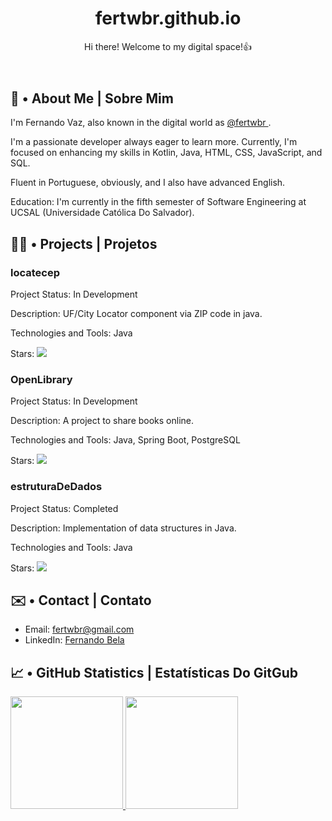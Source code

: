 <!DOCTYPE html>
<html lang="en">
<head>
  <meta charset="UTF-8">
  <meta name="viewport" content="width=device-width, initial-scale=1.0">
  <link rel="stylesheet" href="styles.css">
</head>
<body>

  <header>
    <h1>fertwbr.github.io</h1>
    <p>Hi there! Welcome to my digital space!👍</p>
  </header>

<!-- English Version -->
<section id="english-version">
  <h2>🧍 • About Me | Sobre Mim </h2>
  <p>I'm Fernando Vaz, also known in the digital world as <a href="https://github.com/fertwbr">@fertwbr </a>.</p>
  <p>I'm a passionate developer always eager to learn more. Currently, I'm focused on enhancing my skills in Kotlin, Java, HTML, CSS, JavaScript, and SQL.</p>
  <p>Fluent in Portuguese, obviously, and I also have advanced English.</p>
  <p>Education: I'm currently in the fifth semester of Software Engineering at UCSAL (Universidade Católica Do Salvador).</p>

  <h2>👨‍💻 • Projects | Projetos </h2>

<div class="project-locatecep/locatecep">
    <h3>locatecep</h3>
    <p>Project Status: In Development</p>
    <p>Description: UF/City Locator component via ZIP code in java.</p>
    <p>Technologies and Tools: Java</p>
    <p>Stars: <img src="https://img.shields.io/github/stars/locatecep/locatecep"></p>
  </div>

  <div class="project-OpenLibrary">
    <h3>OpenLibrary</h3>
    <p>Project Status: In Development</p>
    <p>Description: A project to share books online.</p>
    <p>Technologies and Tools: Java, Spring Boot, PostgreSQL</p>
    <p>Stars: <img src="https://img.shields.io/github/stars/FertwBr/OpenLibrary?style=social"></p>
  </div>

  <div class="project-estruturaDeDados">
    <h3>estruturaDeDados</h3>
    <p>Project Status: Completed</p>
    <p>Description: Implementation of data structures in Java.</p>
    <p>Technologies and Tools: Java</p>
    <p>Stars: <img src="https://img.shields.io/github/stars/FertwBr/estruturaDeDados?style=social"></p>
  </div>


  <h2>✉️ • Contact | Contato </h2>
  <ul>
    <li>Email: <a href="mailto:fertwbr@gmail.com">fertwbr@gmail.com</a></li>
    <li>LinkedIn: <a href="https://www.linkedin.com/in/fernando-bela">Fernando Bela</a></li>
  </ul>

  <h2>📈 • GitHub Statistics | Estatísticas Do GitGub </h2>
  <div>
    <a href="https://github.com/fertwbr">
      <img loading="lazy" height="180em" src="https://github-readme-stats.vercel.app/api/top-langs/?username=fertwbr&layout=compact&langs_count=7&theme=dracula"/>
      <img loading="lazy" height="180em" src="https://github-readme-stats.vercel.app/api?username=fertwbr&show_icons=true&theme=dracula&include_all_commits=true&count_private=true"/>
    </a>
  </div>
</section>


